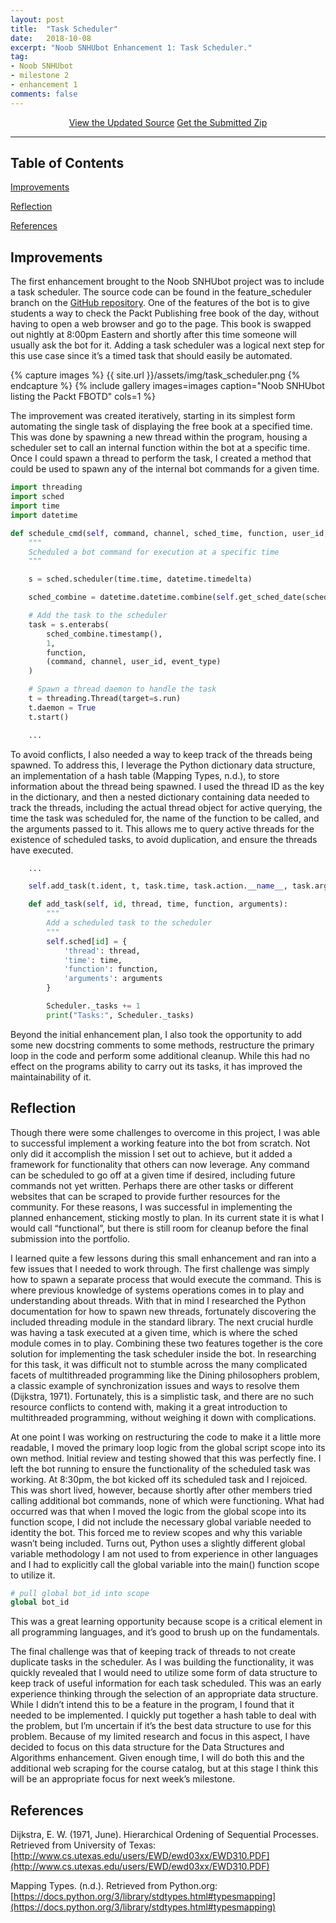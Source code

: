 ```yaml
---
layout: post
title:  "Task Scheduler"
date:   2018-10-08
excerpt: "Noob SNHUbot Enhancement 1: Task Scheduler."
tag:
- Noob SNHUbot
- milestone 2
- enhancement 1
comments: false
---
```


<center><a href="https://github.com/gsfellis/noob_snhubot/tree/feature_scheduler" target="_blank" class="btn btn-success">View the Updated Source</a> <a href="{{ site.url }}/assets/submissions/noob_snhubot-feature_scheduler.zip" class="btn btn-warning">Get the Submitted Zip</a></center>

---

## Table of Contents

[Improvements](#improvements)

[Reflection](#reflection)

[References](#references)

## Improvements

The first enhancement brought to the Noob SNHUbot project was to include a task scheduler.  The source code can be found in the feature_scheduler branch on the [GitHub repository](https://github.com/gsfellis/noob_snhubot/tree/feature_scheduler).  One of the features of the bot is to give students a way to check the Packt Publishing free book of the day, without having to open a web browser and go to the page.  This book is swapped out nightly at 8:00pm Eastern and shortly after this time someone will usually ask the bot for it.  Adding a task scheduler was a logical next step for this use case since it’s a timed task that should easily be automated.

{% capture images %}
    {{ site.url }}/assets/img/task_scheduler.png
{% endcapture %}
{% include gallery images=images caption="Noob SNHUbot listing the Packt FBOTD" cols=1 %}

The improvement was created iteratively, starting in its simplest form automating the single task of displaying the free book at a specified time.  This was done by spawning a new thread within the program, housing a scheduler set to call an internal function within the bot at a specific time.  Once I could spawn a thread to perform the task, I created a method that could be used to spawn any of the internal bot commands for a given time.

```python
import threading
import sched
import time
import datetime

def schedule_cmd(self, command, channel, sched_time, function, user_id, event_type='message'):
    """
    Scheduled a bot command for execution at a specific time
    """

    s = sched.scheduler(time.time, datetime.timedelta)

    sched_combine = datetime.datetime.combine(self.get_sched_date(sched_time), sched_time)

    # Add the task to the scheduler
    task = s.enterabs(
        sched_combine.timestamp(),
        1,
        function,
        (command, channel, user_id, event_type)
    )

    # Spawn a thread daemon to handle the task
    t = threading.Thread(target=s.run)
    t.daemon = True
    t.start()

    ...
```

To avoid conflicts, I also needed a way to keep track of the threads being spawned.  To address this, I leverage the Python dictionary data structure, an implementation of a hash table (Mapping Types, n.d.), to store information about the thread being spawned.  I used the thread ID as the key in the dictionary, and then a nested dictionary containing data needed to track the threads, including the actual thread object for active querying, the time the task was scheduled for, the name of the function to be called, and the arguments passed to it.  This allows me to query active threads for the existence of scheduled tasks, to avoid duplication, and ensure the threads have executed.  

```python
    ...

    self.add_task(t.ident, t, task.time, task.action.__name__, task.argument)

    def add_task(self, id, thread, time, function, arguments):
        """
        Add a scheduled task to the scheduler
        """
        self.sched[id] = {
            'thread': thread,
            'time': time,
            'function': function,
            'arguments': arguments
        }

        Scheduler._tasks += 1
        print("Tasks:", Scheduler._tasks)
```

Beyond the initial enhancement plan, I also took the opportunity to add some new docstring comments to some methods, restructure the primary loop in the code and perform some additional cleanup.  While this had no effect on the programs ability to carry out its tasks, it has improved the maintainability of it.

## Reflection

Though there were some challenges to overcome in this project, I was able to successful implement a working feature into the bot from scratch.  Not only did it accomplish the mission I set out to achieve, but it added a framework for functionality that others can now leverage.  Any command can be scheduled to go off at a given time if desired, including future commands not yet written.  Perhaps there are other tasks or different websites that can be scraped to provide further resources for the community.  For these reasons, I was successful in implementing the planned enhancement, sticking mostly to plan.  In its current state it is what I would call “functional”, but there is still room for cleanup before the final submission into the portfolio.

I learned quite a few lessons during this small enhancement and ran into a few issues that I needed to work through.  The first challenge was simply how to spawn a separate process that would execute the command.  This is where previous knowledge of systems operations comes in to play and understanding about threads.  With that in mind I researched the Python documentation for how to spawn new threads, fortunately discovering the included threading module in the standard library.  The next crucial hurdle was having a task executed at a given time, which is where the sched module comes in to play.  Combining these two features together is the core solution for implementing the task scheduler inside the bot.  In researching for this task, it was difficult not to stumble across the many complicated facets of multithreaded programming like the Dining philosophers problem, a classic example of synchronization issues and ways to resolve them (Dijkstra, 1971).  Fortunately, this is a simplistic task, and there are no such resource conflicts to contend with, making it a great introduction to multithreaded programming, without weighing it down with complications.

At one point I was working on restructuring the code to make it a little more readable, I moved the primary loop logic from the global script scope into its own method.  Initial review and testing showed that this was perfectly fine.  I left the bot running to ensure the functionality of the scheduled task was working.  At 8:30pm, the bot kicked off its scheduled task and I rejoiced.  This was short lived, however, because shortly after other members tried calling additional bot commands, none of which were functioning.  What had occurred was that when I moved the logic from the global scope into its function scope, I did not include the necessary global variable needed to identity the bot.  This forced me to review scopes and why this variable wasn’t being included.  Turns out, Python uses a slightly different global variable methodology I am not used to from experience in other languages and I had to explicitly call the global variable into the main() function scope to utilize it.  

```python
# pull global bot_id into scope
global bot_id
```

This was a great learning opportunity because scope is a critical element in all programming languages, and it’s good to brush up on the fundamentals.

The final challenge was that of keeping track of threads to not create duplicate tasks in the scheduler.  As I was building the functionality, it was quickly revealed that I would need to utilize some form of data structure to keep track of useful information for each task scheduled.  This was an early experience thinking through the selection of an appropriate data structure.  While I didn’t intend this to be a feature in the program, I found that it needed to be implemented.  I quickly put together a hash table to deal with the problem, but I’m uncertain if it’s the best data structure to use for this problem.  Because of my limited research and focus in this aspect, I have decided to focus on this data structure for the Data Structures and Algorithms enhancement.  Given enough time, I will do both this and the additional web scraping for the course catalog, but at this stage I think this will be an appropriate focus for next week’s milestone.

## References

Dijkstra, E. W. (1971, June). Hierarchical Ordening of Sequential Processes. Retrieved from University of Texas: [http://www.cs.utexas.edu/users/EWD/ewd03xx/EWD310.PDF](http://www.cs.utexas.edu/users/EWD/ewd03xx/EWD310.PDF)

Mapping Types. (n.d.). Retrieved from Python.org: [https://docs.python.org/3/library/stdtypes.html#typesmapping](https://docs.python.org/3/library/stdtypes.html#typesmapping)
